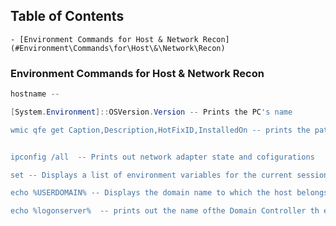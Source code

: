 ## Table of Contents

    - [Environment Commands for Host & Network Recon](#Environment\Commands\for\Host\&\Network\Recon)


### Environment Commands for Host & Network Recon


```PowerShell
hostname --

[System.Environment]::OSVersion.Version -- Prints the PC's name

wmic qfe get Caption,Description,HotFixID,InstalledOn -- prints the patches and hotfixes applied to the host


ipconfig /all  -- Prints out network adapter state and cofigurations

set -- Displays a list of environment variables for the current session (ran form CMD prompt)

echo %USERDOMAIN% -- Displays the domain name to which the host belongs

echo %logonserver%  -- prints out the name ofthe Domain Controller th ehost checks in with.









```